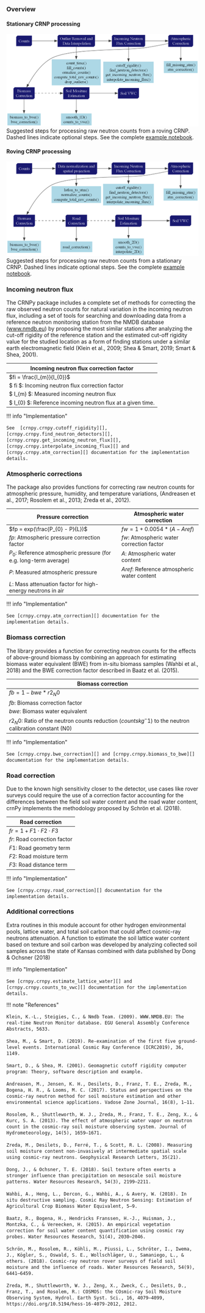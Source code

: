 ### Overview

#### Stationary CRNP processing

![CRNPy Processing Workflow](img/workflow_rdt.png)
Suggested steps for processing raw neutron counts from a roving CRNP. Dashed lines indicate optional steps. See the complete [example notebook](../examples/stationary/example_RDT_station/).


#### Roving CRNP processing

![CRNPy Processing Workflow](img/workflow_hydroinnova.png)
Suggested steps for processing raw neutron counts from a stationary CRNP. Dashed lines indicate optional steps. See the complete [example notebook](../examples/rover/Hydroinnova_rover_example/).

### Incoming neutron flux
The CRNPy package includes a complete set of methods for correcting the raw observed neutron counts for natural variation in the incoming neutron flux, including a set of tools for searching and downloading data from a reference neutron monitoring station from the NMDB database (www.nmdb.eu) by proposing the most similar stations after analyzing the cut-off rigidity of the reference station and the estimated cut-off rigidity value for the studied location as a form of finding stations under a similar earth electromagnetic field (Klein et al., 2009; Shea & Smart, 2019; Smart & Shea, 2001).

| Incoming neutron flux correction factor|
|---------------------------------|
|$fi = \frac{I_{m}}{I_{0}}$|
|$ fi $: Incoming neutron flux correction factor|
|$ I_{m} $: Measured incoming neutron flux|
|$ I_{0} $: Reference incoming neutron flux at a given time.|

!!! info "Implementation"

    See  [crnpy.crnpy.cutoff_rigidity][], [crnpy.crnpy.find_neutron_detectors][], [crnpy.crnpy.get_incoming_neutron_flux][], [crnpy.crnpy.interpolate_incoming_flux][] and [crnpy.crnpy.atm_correction][] documentation for the implementation details.

### Atmospheric corrections
The package also provides functions for correcting raw neutron counts for atmospheric pressure, humidity, and temperature variations, (Andreasen et al., 2017; Rosolem et al., 2013; Zreda et al., 2012).

| Pressure correction | Atmospheric water correction |
|---------------------|------------------------------|
|$fp = exp(\frac{P_{0} - P}{L})$ | $fw = 1 + 0.0054*(A - Aref)$ |
|$fp$: Atmospheric pressure correction factor | $fw$: Atmospheric water correction factor
|$P_{0}$: Reference atmospheric pressure (for e.g. long-term average) | $A$: Atmospheric water content
|$P$: Measured atmospheric pressure | $Aref$: Reference atmospheric water content
|$L$: Mass attenuation factor for high-energy neutrons in air | |

!!! info "Implementation"

    See [crnpy.crnpy.atm_correction][] documentation for the implementation details.

### Biomass correction
The library provides a function for correcting neutron counts for the effects of above-ground biomass by combining an approach for estimating biomass water equivalent (BWE) from in-situ biomass samples (Wahbi et al., 2018) and the BWE correction factor described in Baatz et al. (2015).

| Biomass correction |
|--------------------|
|$fb = 1 - bwe*r2_N0$ |
|$fb$: Biomass correction factor |
|$bwe$: Biomass water equivalent |
|$r2_N0$: Ratio of the neutron counts reduction ($counts kg^-1$) to the neutron calibration constant (N0) |

!!! info "Implementation"

    See [crnpy.crnpy.bwe_correction][] and [crnpy.crnpy.biomass_to_bwe][] documentation for the implementation details.

### Road correction
Due to the known high sensitivity closer to the detector, use cases like rover surveys could require the use of a correction factor accounting for the differences between the field soil water content and the road water content, crnPy implements the methodology proposed by Schrön et al. (2018).

| Road correction |
|-----------------|
|$fr = 1 + F1 \cdot F2 \cdot F3$ |
|$fr$: Road correction factor |
|$F1$: Road geometry term |
|$F2$: Road moisture term |
|$F3$: Road distance term |

!!! info "Implementation"

    See [crnpy.crnpy.road_correction][] documentation for the implementation details.

### Additional corrections

Extra routines in this module account for other hydrogen environmental pools, lattice water, and total soil carbon that could affect cosmic-ray neutrons attenuation. A function to estimate the soil lattice water content based on texture and soil carbon was developed by analyzing collected soil samples across the state of Kansas combined with data published by Dong & Ochsner (2018)

!!! info "Implementation"

    See [crnpy.crnpy.estimate_lattice_water][] and [crnpy.crnpy.counts_to_vwc][] documentation for the implementation details.



!!! note "References"

    Klein, K.-L., Steigies, C., & Nmdb Team. (2009). WWW.NMDB.EU: The real-time Neutron Monitor database. EGU General Assembly Conference Abstracts, 5633.
    
    Shea, M., & Smart, D. (2019). Re-examination of the first five ground-level events. International Cosmic Ray Conference (ICRC2019), 36, 1149.
    
    Smart, D., & Shea, M. (2001). Geomagnetic cutoff rigidity computer program: Theory, software description and example.
    
    Andreasen, M., Jensen, K. H., Desilets, D., Franz, T. E., Zreda, M., Bogena, H. R., & Looms, M. C. (2017). Status and perspectives on the cosmic-ray neutron method for soil moisture estimation and other environmental science applications. Vadose Zone Journal, 16(8), 1–11.
    
    Rosolem, R., Shuttleworth, W. J., Zreda, M., Franz, T. E., Zeng, X., & Kurc, S. A. (2013). The effect of atmospheric water vapor on neutron count in the cosmic-ray soil moisture observing system. Journal of Hydrometeorology, 14(5), 1659–1671.
    
    Zreda, M., Desilets, D., Ferré, T., & Scott, R. L. (2008). Measuring soil moisture content non-invasively at intermediate spatial scale using cosmic-ray neutrons. Geophysical Research Letters, 35(21).
    
    Dong, J., & Ochsner, T. E. (2018). Soil texture often exerts a stronger influence than precipitation on mesoscale soil moisture patterns. Water Resources Research, 54(3), 2199–2211.
    
    Wahbi, A., Heng, L., Dercon, G., Wahbi, A., & Avery, W. (2018). In situ destructive sampling. Cosmic Ray Neutron Sensing: Estimation of Agricultural Crop Biomass Water Equivalent, 5–9.
    
    Baatz, R., Bogena, H., Hendricks Franssen, H.-J., Huisman, J., Montzka, C., & Vereecken, H. (2015). An empirical vegetation correction for soil water content quantification using cosmic ray probes. Water Resources Research, 51(4), 2030–2046.
    
    Schrön, M., Rosolem, R., Köhli, M., Piussi, L., Schröter, I., Iwema, J., Kögler, S., Oswald, S. E., Wollschläger, U., Samaniego, L., & others. (2018). Cosmic-ray neutron rover surveys of field soil moisture and the influence of roads. Water Resources Research, 54(9), 6441–6459.
    
    Zreda, M., Shuttleworth, W. J., Zeng, X., Zweck, C., Desilets, D., Franz, T., and Rosolem, R.: COSMOS: the COsmic-ray Soil Moisture Observing System, Hydrol. Earth Syst. Sci., 16, 4079–4099, https://doi.org/10.5194/hess-16-4079-2012, 2012.
